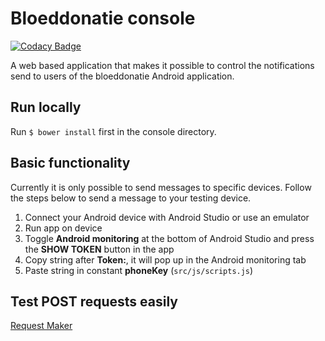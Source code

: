 # Bloeddonatie console

[![Codacy Badge](https://api.codacy.com/project/badge/Grade/4d88a943f5234e1997c6bcbeda035cb3)](https://www.codacy.com/app/rubenthys22/console?utm_source=github.com&amp;utm_medium=referral&amp;utm_content=team-htbr/console&amp;utm_campaign=Badge_Grade)

A web based application that makes it possible to control the notifications send to users of the bloeddonatie Android application.

## Run locally

Run `$ bower install` first in the console directory. 

## Basic functionality

Currently it is only possible to send messages to specific devices. Follow the steps below to send a message to your testing device.

1. Connect your Android device with Android Studio or use an emulator
2. Run app on device
3. Toggle **Android monitoring** at the bottom of Android Studio and press the **SHOW TOKEN** button in the app
4. Copy string after **Token:**, it will pop up in the Android monitoring tab
5. Paste string in constant **phoneKey** (`src/js/scripts.js`)

## Test POST requests easily

[Request Maker](http://requestmaker.com/)
